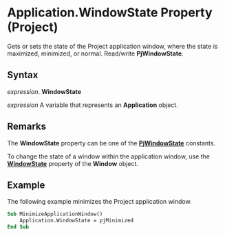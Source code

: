 
# Application.WindowState Property (Project)

Gets or sets the state of the Project application window, where the state is maximized, minimized, or normal. Read/write  **PjWindowState**.


## Syntax

 _expression_. **WindowState**

 _expression_ A variable that represents an **Application** object.


## Remarks

The  **WindowState** property can be one of the **[PjWindowState](e5d7bd5b-9993-7f3d-f0c3-96d299a32504.md)** constants.

To change the state of a window within the application window, use the  **[WindowState](b1c0616c-7377-356e-446d-ee2d2f490e15.md)** property of the **Window** object.


## Example

The following example minimizes the Project application window.


```vb
Sub MinimizeApplicationWindow() 
    Application.WindowState = pjMinimized 
End Sub
```

